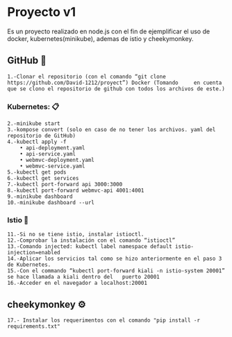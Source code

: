# Proyecto v1

Es un proyecto realizado en node.js con el fin de ejemplificar el uso de docker, kubernetes(minikube), ademas de istio y cheekymonkey.

## GitHub 🚀
```
1.-Clonar el repositorio (con el comando “git clone https://github.com/David-1212/proyect”) Docker (Tomando 	en cuenta que se clono el repositorio de github con todos los archivos de este.)
```

### Kubernetes: 📋


```
2.-minikube start
3.-kompose convert (solo en caso de no tener los archivos. yaml del repositorio de GitHub)
4.-kubectl apply -f 
	• api-deployment.yaml 
	• api-service.yaml 
	• webmvc-deployment.yaml 
	• webmvc-service.yaml
5.-kubectl get pods
6.-kubectl get services
7.-kubectl port-forward api 3000:3000
8.-kubectl port-forward webmvc-api 4001:4001
9.-minikube dashboard
10.-minikube dashboard --url 
```

### Istio 🔧

```
11.-Si no se tiene istio, instalar istioctl.
12.-Comprobar la instalación con el comando “istioctl”
13.-Comando injected: kubectl label namespace default istio-injection=enabled
14.-Aplicar los servicios tal como se hizo anteriormente en el paso 3 de Kubernetes.
15.-Con el commando “kubectl port-forward kiali -n istio-system 20001” se hace llamada a kiali dentro del 	puerto 20001
16.-Acceder en el navegador a localhost:20001
```

## cheekymonkey ⚙️

```
17.- Instalar los requerimentos con el comando "pip install -r requirements.txt"
